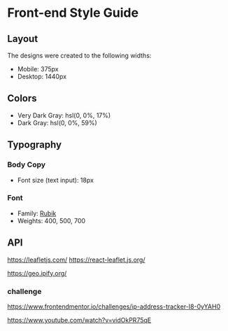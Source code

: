 # Front-end Style Guide

## Layout

The designs were created to the following widths:

- Mobile: 375px
- Desktop: 1440px

## Colors

- Very Dark Gray: hsl(0, 0%, 17%)
- Dark Gray: hsl(0, 0%, 59%)

## Typography

### Body Copy

- Font size (text input): 18px

### Font

- Family: [Rubik](https://fonts.google.com/specimen/Rubik)
- Weights: 400, 500, 700

## API
https://leafletjs.com/
https://react-leaflet.js.org/

https://geo.ipify.org/

### challenge
https://www.frontendmentor.io/challenges/ip-address-tracker-I8-0yYAH0

https://www.youtube.com/watch?v=vidOkPR75qE
